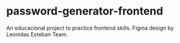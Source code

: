 # password-generator-frontend
An educacional project to practice frontend skills. Figma design by Leonidas Esteban Team.
